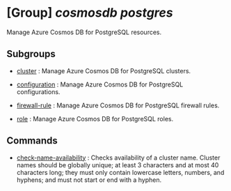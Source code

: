 # [Group] _cosmosdb postgres_

Manage Azure Cosmos DB for PostgreSQL resources.

## Subgroups

- [cluster](/Commands/cosmosdb/postgres/cluster/readme.md)
: Manage Azure Cosmos DB for PostgreSQL clusters.

- [configuration](/Commands/cosmosdb/postgres/configuration/readme.md)
: Manage Azure Cosmos DB for PostgreSQL configurations.

- [firewall-rule](/Commands/cosmosdb/postgres/firewall-rule/readme.md)
: Manage Azure Cosmos DB for PostgreSQL firewall rules.

- [role](/Commands/cosmosdb/postgres/role/readme.md)
: Manage Azure Cosmos DB for PostgreSQL roles.

## Commands

- [check-name-availability](/Commands/cosmosdb/postgres/_check-name-availability.md)
: Checks availability of a cluster name. Cluster names should be globally unique; at least 3 characters and at most 40 characters long; they must only contain lowercase letters, numbers, and hyphens; and must not start or end with a hyphen.
